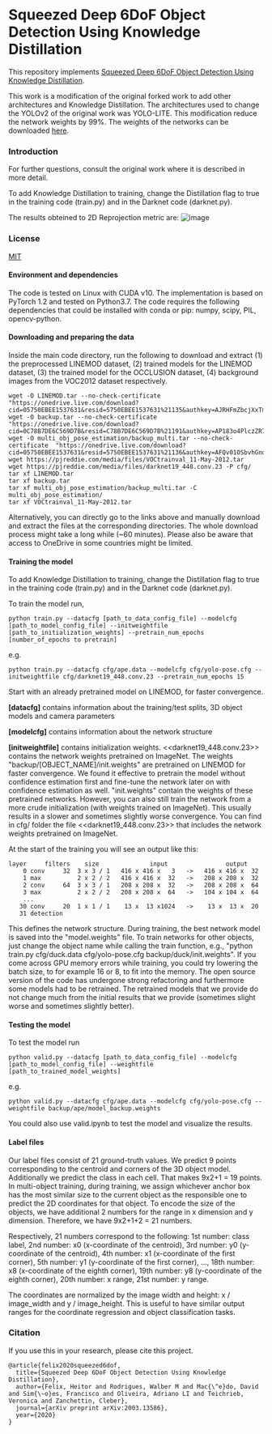 # Squeezed Deep 6DoF Object Detection Using Knowledge Distillation

This repository implements [Squeezed Deep 6DoF Object Detection Using Knowledge Distillation](https://arxiv.org/abs/2003.13586).

This work is a modification of the original forked work to add other architectures and Knowledge Distillation.
The architectures used to change the YOLOv2 of the original work was YOLO-LITE. This modification reduce the network weights by 99%.
The weights of the networks can be downloaded [here](https://drive.google.com/drive/folders/1FsWjgrqzgwHlQCmApwvnUKOVS-bjatDZ?usp=sharing).

### Introduction

For further questions, consult the original work where it is described in more detail.

To add Knowledge Distillation to training, change the Distillation flag to true in the training code (train.py) and in the Darknet code (darknet.py).

The results obteined to 2D Reprojection metric are:
![image](https://drive.google.com/uc?export=view&id=1JarpA3X7iVIVxC4bN-lbliGlZeZNbJOg)

### License

[MIT](https://choosealicense.com/licenses/mit/)

#### Environment and dependencies

The code is tested on Linux with CUDA v10. The implementation is based on PyTorch 1.2 and tested on Python3.7. The code requires the following dependencies that could be installed with conda or pip: numpy, scipy, PIL, opencv-python.  

#### Downloading and preparing the data

Inside the main code directory, run the following to download and extract (1) the preprocessed LINEMOD dataset, (2) trained models for the LINEMOD dataset, (3) the trained model for the OCCLUSION dataset, (4) background images from the VOC2012 dataset respectively.
```
wget -O LINEMOD.tar --no-check-certificate "https://onedrive.live.com/download?cid=05750EBEE1537631&resid=5750EBEE1537631%21135&authkey=AJRHFmZbcjXxTmI"
wget -O backup.tar --no-check-certificate "https://onedrive.live.com/download?cid=0C78B7DE6C569D7B&resid=C78B7DE6C569D7B%21191&authkey=AP183o4PlczZR78"
wget -O multi_obj_pose_estimation/backup_multi.tar --no-check-certificate  "https://onedrive.live.com/download?cid=05750EBEE1537631&resid=5750EBEE1537631%21136&authkey=AFQv01OSbvhGnoM"
wget https://pjreddie.com/media/files/VOCtrainval_11-May-2012.tar
wget https://pjreddie.com/media/files/darknet19_448.conv.23 -P cfg/
tar xf LINEMOD.tar
tar xf backup.tar
tar xf multi_obj_pose_estimation/backup_multi.tar -C multi_obj_pose_estimation/
tar xf VOCtrainval_11-May-2012.tar
```
Alternatively, you can directly go to the links above and manually download and extract the files at the corresponding directories. The whole download process might take a long while (~60 minutes). Please also be aware that access to OneDrive in some countries might be limited.

#### Training the model

To add Knowledge Distillation to training, change the Distillation flag to true in the training code (train.py) and in the Darknet code (darknet.py).

To train the model run,

```
python train.py --datacfg [path_to_data_config_file] --modelcfg [path_to_model_config_file] --initweightfile [path_to_initialization_weights] --pretrain_num_epochs [number_of_epochs to pretrain]
```
e.g.
```
python train.py --datacfg cfg/ape.data --modelcfg cfg/yolo-pose.cfg --initweightfile cfg/darknet19_448.conv.23 --pretrain_num_epochs 15
```
Start with an already pretrained model on LINEMOD, for faster convergence.

**[datacfg]** contains information about the training/test splits, 3D object models and camera parameters

**[modelcfg]** contains information about the network structure

**[initweightfile]** contains initialization weights.  <<darknet19_448.conv.23>> contains the network weights pretrained on ImageNet. The weights "backup/[OBJECT_NAME]/init.weights" are pretrained on LINEMOD for faster convergence. We found it effective to pretrain the model without confidence estimation first and fine-tune the network later on with confidence estimation as well. "init.weights" contain the weights of these pretrained networks. However, you can also still train the network from a more crude initialization (with weights trained on ImageNet). This usually results in a slower and sometimes slightly worse convergence. You can find in cfg/ folder the file <<darknet19_448.conv.23>> that includes the network weights pretrained on ImageNet.

At the start of the training you will see an output like this:

```
layer     filters    size              input                output
    0 conv     32  3 x 3 / 1   416 x 416 x   3   ->   416 x 416 x  32
    1 max          2 x 2 / 2   416 x 416 x  32   ->   208 x 208 x  32
    2 conv     64  3 x 3 / 1   208 x 208 x  32   ->   208 x 208 x  64
    3 max          2 x 2 / 2   208 x 208 x  64   ->   104 x 104 x  64
    ...
   30 conv     20  1 x 1 / 1    13 x  13 x1024   ->    13 x  13 x  20
   31 detection
```

This defines the network structure. During training, the best network model is saved into the "model.weights" file. To train networks for other objects, just change the object name while calling the train function, e.g., "python train.py cfg/duck.data cfg/yolo-pose.cfg backup/duck/init.weights". If you come across GPU memory errors while training, you could try lowering the batch size, to for example 16 or 8, to fit into the memory. The open source version of the code has undergone strong refactoring and furthermore some models had to be retrained. The retrained models that we provide do not change much from the initial results that we provide (sometimes slight worse and sometimes slightly better).

#### Testing the model

To test the model run

```
python valid.py --datacfg [path_to_data_config_file] --modelcfg [path_to_model_config_file] --weightfile [path_to_trained_model_weights]
```
e.g.
```
python valid.py --datacfg cfg/ape.data --modelcfg cfg/yolo-pose.cfg --weightfile backup/ape/model_backup.weights
```

You could also use valid.ipynb to test the model and visualize the results.

#### Label files

Our label files consist of 21 ground-truth values. We predict 9 points corresponding to the centroid and corners of the 3D object model. Additionally we predict the class in each cell. That makes 9x2+1 = 19 points. In multi-object training, during training, we assign whichever anchor box has the most similar size to the current object as the responsible one to predict the 2D coordinates for that object. To encode the size of the objects, we have additional 2 numbers for the range in x dimension and y dimension. Therefore, we have 9x2+1+2 = 21 numbers. 
 
Respectively, 21 numbers correspond to the following: 1st number: class label, 2nd number: x0 (x-coordinate of the centroid), 3rd number: y0 (y-coordinate of the centroid), 4th number: x1 (x-coordinate of the first corner), 5th number: y1 (y-coordinate of the first corner), ..., 18th number: x8 (x-coordinate of the eighth corner), 19th number: y8 (y-coordinate of the eighth corner), 20th number: x range, 21st number: y range.
 
The coordinates are normalized by the image width and height: x / image_width and y / image_height. This is useful to have similar output ranges for the coordinate regression and object classification tasks. 

### Citation  
If you use this in your research, please cite this project.
```
@article{felix2020squeezed6dof,
  title={Squeezed Deep 6DoF Object Detection Using Knowledge Distillation},
  author={Felix, Heitor and Rodrigues, Walber M and Mac{\^e}do, David and Sim{\~o}es, Francisco and Oliveira, Adriano LI and Teichrieb, Veronica and Zanchettin, Cleber},
  journal={arXiv preprint arXiv:2003.13586},
  year={2020}
}
```
